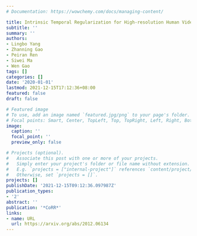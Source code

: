 ```yaml
---
# Documentation: https://wowchemy.com/docs/managing-content/

title: Intrinsic Temporal Regularization for High-resolution Human Video Synthesis
subtitle: ''
summary: ''
authors:
- Lingbo Yang
- Zhanning Gao
- Peiran Ren
- Siwei Ma
- Wen Gao
tags: []
categories: []
date: '2020-01-01'
lastmod: 2021-12-15T17:12:36+08:00
featured: false
draft: false

# Featured image
# To use, add an image named `featured.jpg/png` to your page's folder.
# Focal points: Smart, Center, TopLeft, Top, TopRight, Left, Right, BottomLeft, Bottom, BottomRight.
image:
  caption: ''
  focal_point: ''
  preview_only: false

# Projects (optional).
#   Associate this post with one or more of your projects.
#   Simply enter your project's folder or file name without extension.
#   E.g. `projects = ["internal-project"]` references `content/project/deep-learning/index.md`.
#   Otherwise, set `projects = []`.
projects: []
publishDate: '2021-12-15T09:12:36.097987Z'
publication_types:
- '2'
abstract: ''
publication: '*CoRR*'
links:
- name: URL
  url: https://arxiv.org/abs/2012.06134
---
```

